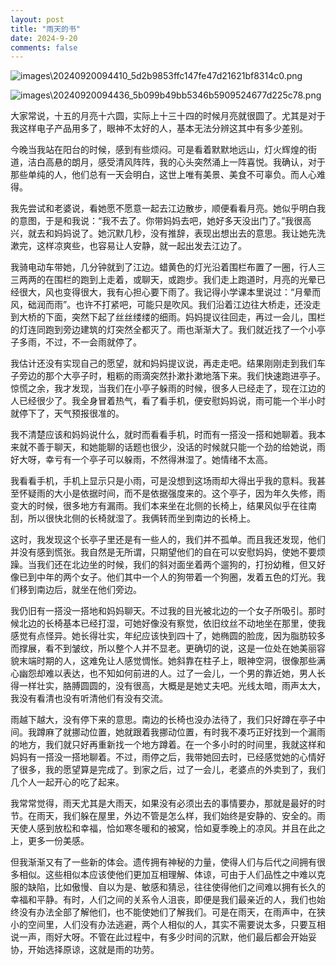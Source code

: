 ```yaml
---
layout: post
title: "雨天的书"
date: 2024-9-20
comments: false
---
```



![images\20240920094410_5d2b9853ffc147fe47d21621bf8314c0.png](https://jekyll-1251110281.file.myqcloud.com/images%5C20240920094410_5d2b9853ffc147fe47d21621bf8314c0.png)


![images\20240920094436_5b099b49bb5346b5909524677d225c78.png](https://jekyll-1251110281.file.myqcloud.com/images%5C20240920094436_5b099b49bb5346b5909524677d225c78.png)


大家常说，十五的月亮十六圆，实际上十三十四的时候月亮就很圆了。尤其是对于我这样电子产品用多了，眼神不太好的人，基本无法分辨这其中有多少差别。

今晚当我站在阳台的时候，感到有些烦闷。可是看着默默地远山，灯火辉煌的街道，洁白高悬的朗月，感受清风阵阵，我的心头突然涌上一阵喜悦。我确认，对于那些单纯的人，他们总有一天会明白，这世上唯有美景、美食不可辜负。而人心难得。

我先尝试和老婆说，看她愿不愿意一起去江边散步，顺便看看月亮。她似乎明白我的意图，于是和我说：“我不去了。你带妈妈去吧，她好多天没出门了。”我很高兴，就去和妈妈说了。她沉默几秒，没有推辞，表现出想出去的意思。我让她先洗漱完，这样凉爽些，也容易让人安静，就一起出发去江边了。

我骑电动车带她，几分钟就到了江边。蜡黄色的灯光沿着围栏布置了一圈，行人三三两两的在围栏的跑到上走着，或聊天，或跑步。我们走上跑道时，月亮的光晕已经很大，风也变得很大，我有心担心要下雨了。我记得小学课本里说过：“月晕而风，础润而雨”。也许不打紧吧，可能只是吹风。我们沿着江边往大桥走，还没走到大桥的下面，突然下起了丝丝缕缕的细雨。妈妈提议往回走，再过一会儿，围栏的灯连同跑到旁边建筑的灯突然全都灭了。雨也渐渐大了。我们就近找了一个小亭子多雨，不过，不一会雨就停了。

我估计还没有实现自己的愿望，就和妈妈提议说，再走走吧。结果刚刚走到我们车子旁边的那个大亭子时，粗粝的雨滴突然扑漱扑漱地落下来。我们快速跑进亭子。惊慌之余，我才发现，当我们在小亭子躲雨的时候，很多人已经走了，现在江边的人已经很少了。我全身冒着热气，看了看手机，便安慰妈妈说，雨可能一个半小时就停下了，天气预报很准的。

我不清楚应该和妈妈说什么，就时而看看手机，时而有一搭没一搭和她聊着。我本来就不善于聊天，和她能聊的话题也很少，没话的时候就只能一个劲的给她说，雨好大呀，幸亏有一个亭子可以躲雨，不然得淋湿了。她情绪不太高。

我看看手机，手机上显示只是小雨，可是没想到这场雨却大得出乎我的意料。我甚至怀疑雨的大小是依据时间，而不是依据强度来的。这个亭子，因为年久失修，雨变大的时候，很多地方有漏雨。我们本来坐在北侧的长椅上，结果风似乎在往南刮，所以很快北侧的长椅就湿了。我俩转而坐到南边的长椅上。

这时，我发现这个长亭子里还是有一些人的，我们并不孤单。而且我还发现，他们并没有感到慌张。我自然是无所谓，只期望他们的自在可以安慰妈妈，使她不要烦躁。当我们还在北边坐的时候，我们的斜对面坐着两个遛狗的，打扮幼稚，但又好像已到中年的两个女子。他们其中一个人的狗带着一个狗圈，发着五色的灯光。我们移到南边后，就坐在他们旁边。

我仍旧有一搭没一搭地和妈妈聊天。不过我的目光被北边的一个女子所吸引。那时候北边的长椅基本已经打湿，可她好像没有察觉，依旧纹丝不动地坐在那里，使我感觉有点怪异。她长得壮实，年纪应该快到四十了，她椭圆的脸庞，因为脂肪较多而撑展，看不到皱纹，所以整个人并不显老。更确切的说，这是一位处在她美丽容貌末端时期的人，这难免让人感觉惆怅。她斜靠在柱子上，眼神空洞，很像那些满心幽怨却难以表达，也不知如何前进的人。过了一会儿，一个男的靠近她，男人长得一样壮实，胳膊圆圆的，没有很高，大概是是她丈夫吧。光线太暗，雨声太大，我没有看清也没有听清他们有没有交流。

雨越下越大，没有停下来的意思。南边的长椅也没办法待了，我们只好蹲在亭子中间。我蹲麻了就挪动位置，她就跟着我挪动位置，有时我不凑巧正好找到一个漏雨的地方，我们就只好再重新找一个地方蹲着。在一个多小时的时间里，我就这样和妈妈有一搭没一搭地聊着。不过，雨停之后，我带她回去时，已经感觉她的心情好了很多，我的愿望算是完成了。到家之后，过了一会儿，老婆点的外卖到了，我们几个人一起开心的吃了起来。

我常常觉得，雨天尤其是大雨天，如果没有必须出去的事情要办，那就是最好的时节。在雨天，我们躲在屋里，外边不管是怎么样，我们始终是安静的、安全的。雨天使人感到放松和幸福，恰如寒冬暖和的被窝，恰如夏季晚上的凉风。并且在此之上，更多一份美感。

但我渐渐又有了一些新的体会。遗传拥有神秘的力量，使得人们与后代之间拥有很多相似。这些相似本应该使他们更加互相理解、体谅，可由于人们品性之中难以克服的缺陷，比如傲慢、自以为是、敏感和猜忌，往往使得他们之间难以拥有长久的幸福和平静。有时，人们之间的关系令人沮丧，即便是我们最亲近的人，我们也始终没有办法全部了解他们，也不能使她们了解我们。可是在雨天，在雨声中，在狭小的空间里，人们没有办法逃避，两个人相似的人，其实不需要说太多，只要互相说一声，雨好大呀。不管在此过程中，有多少时间的沉默，他们最后都会开始妥协，开始选择原谅，这就是雨的功劳。